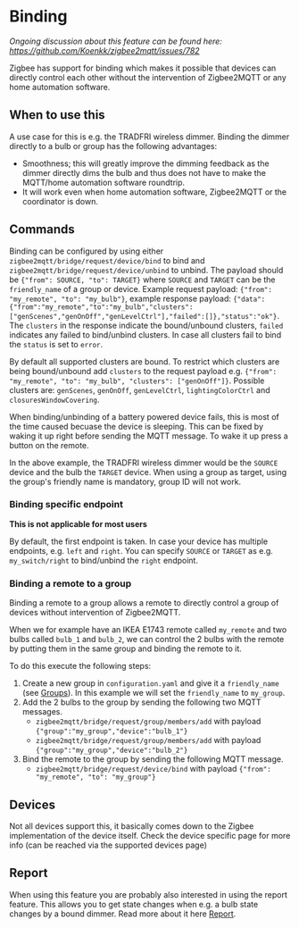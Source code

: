 ---
---
# Binding
*Ongoing discussion about this feature can be found here: <https://github.com/Koenkk/zigbee2mqtt/issues/782>*

Zigbee has support for binding which makes it possible that devices can directly control each other without the intervention of Zigbee2MQTT or any home automation software.

## When to use this
A use case for this is e.g. the TRADFRI wireless dimmer. Binding the dimmer directly to a bulb or group has the following advantages:
- Smoothness; this will greatly improve the dimming feedback as the dimmer directly dims the bulb and thus does not have to make the MQTT/home automation software roundtrip.
- It will work even when home automation software, Zigbee2MQTT or the coordinator is down.

## Commands
Binding can be configured by using either `zigbee2mqtt/bridge/request/device/bind` to bind and `zigbee2mqtt/bridge/request/device/unbind` to unbind. The payload should be `{"from": SOURCE, "to": TARGET}` where `SOURCE` and `TARGET` can be the `friendly_name` of a group or device. Example request payload: `{"from": "my_remote", "to": "my_bulb"}`, example response payload: `{"data":{"from":"my_remote","to":"my_bulb","clusters":["genScenes","genOnOff","genLevelCtrl"],"failed":[]},"status":"ok"}`. The `clusters` in the response indicate the bound/unbound clusters, `failed` indicates any failed to bind/unbind clusters. In case all clusters fail to bind the `status` is set to `error`.

By default all supported clusters are bound. To restrict which clusters are being bound/unbound add `clusters` to the request payload e.g. `{"from": "my_remote", "to": "my_bulb", "clusters": ["genOnOff"]}`. Possible clusters are: `genScenes`, `genOnOff`, `genLevelCtrl`, `lightingColorCtrl` and `closuresWindowCovering`.

When binding/unbinding of a battery powered device fails, this is most of the time caused becuase the device is sleeping. This can be fixed by waking it up right before sending the MQTT message. To wake it up press a button on the remote.

In the above example, the TRADFRI wireless dimmer would be the `SOURCE` device and the bulb the `TARGET` device. When using a group as target, using the group's friendly name is mandatory, group ID will not work.

### Binding specific endpoint
**This is not applicable for most users**

By default, the first endpoint is taken. In case your device has multiple endpoints, e.g. `left` and `right`. You can specify `SOURCE` or `TARGET` as e.g. `my_switch/right` to bind/unbind the `right` endpoint.

### Binding a remote to a group
Binding a remote to a group allows a remote to directly control a group of devices without intervention of Zigbee2MQTT.

When we for example have an IKEA E1743 remote called `my_remote` and two bulbs called `bulb_1` and `bulb_2`, we can control the 2 bulbs with the remote by putting them in the same group and binding the remote to it.

To do this execute the following steps:
1. Create a new group in `configuration.yaml` and give it a `friendly_name` (see [Groups](./groups)). In this example we will set the `friendly_name` to `my_group`.
2. Add the 2 bulbs to the group by sending the following two MQTT messages.
    - `zigbee2mqtt/bridge/request/group/members/add` with payload `{"group":"my_group","device":"bulb_1"}`
    - `zigbee2mqtt/bridge/request/group/members/add` with payload `{"group":"my_group","device":"bulb_2"}`
3. Bind the remote to the group by sending the following MQTT message.
    - `zigbee2mqtt/bridge/request/device/bind` with payload `{"from": "my_remote", "to": "my_group"}`

## Devices
Not all devices support this, it basically comes down to the Zigbee implementation of the device itself. Check the device specific page for more info (can be reached via the supported devices page)

## Report
When using this feature you are probably also interested in using the report feature. This allows you to get state changes when e.g. a bulb state changes by a bound dimmer. Read more about it here [Report](./report.md).
